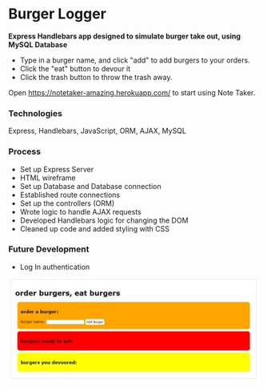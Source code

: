 # Burger Logger

**Express Handlebars app designed to simulate burger take out, using MySQL Database**

- Type in a burger name, and click "add" to add burgers to your orders.
- Click the "eat" button to devour it
- Click the trash button to throw the trash away.

Open https://notetaker-amazing.herokuapp.com/ to start using Note Taker.

### Technologies
Express, Handlebars, JavaScript, ORM, AJAX, MySQL

### Process
- Set up Express Server
- HTML wireframe
- Set up Database and Database connection
- Established route connections
- Set up the controllers (ORM)
- Wrote logic to handle AJAX requests
- Developed Handlebars logic for changing the DOM
- Cleaned up code and added styling with CSS

### Future Development
- Log In authentication
  
![](/public/assets/burgerlogger.JPG)
